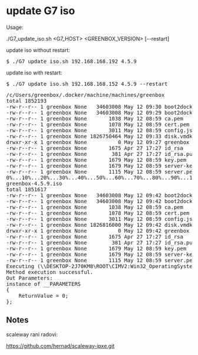 # update G7 iso

Usage:

   ./G7_update_iso.sh <G7_HOST> <GREENBOX_VERSION> [--restart]


update iso without restart:
<pre>
$ ./G7_update_iso.sh 192.168.168.192 4.5.9 
</pre>

update iso with restart:

<pre>
$ ./G7_update_iso.sh 192.168.168.152 4.5.9 --restart
</pre>

<pre>
/c/Users/greenbox/.docker/machine/machines/greenbox
total 1852193
-rw-r--r-- 1 greenbox None   34603008 May 12 09:30 boot2docker.iso
-rw-r--r-- 1 greenbox None   34603008 May 12 09:29 boot2docker.iso.orig
-rw-r--r-- 1 greenbox None       1038 May 12 08:59 ca.pem
-rw-r--r-- 1 greenbox None       1078 May 12 08:59 cert.pem
-rw-r--r-- 1 greenbox None       3011 May 12 08:59 config.json
-rw-r--r-- 1 greenbox None 1826750464 May 12 09:33 disk.vmdk
drwxr-xr-x 1 greenbox None          0 May 12 09:27 greenbox
-rw-r--r-- 1 greenbox None       1675 Apr 27 17:27 id_rsa
-rw-r--r-- 1 greenbox None        381 Apr 27 17:27 id_rsa.pub
-rw-r--r-- 1 greenbox None       1679 May 12 08:59 key.pem
-rw-r--r-- 1 greenbox None       1679 May 12 08:59 server-key.pem
-rw-r--r-- 1 greenbox None       1115 May 12 08:59 server.pem
0%...10%...20%...30%...40%...50%...60%...70%...80%...90%...100%
greenbox-4.5.9.iso                                                                                                                 100%   33MB   2.8MB/s   00:11    
total 1851617
-rw-r--r-- 1 greenbox None   34603008 May 12 09:42 boot2docker.iso
-rw-r--r-- 1 greenbox None   34603008 May 12 09:42 boot2docker.iso.orig
-rw-r--r-- 1 greenbox None       1038 May 12 08:59 ca.pem
-rw-r--r-- 1 greenbox None       1078 May 12 08:59 cert.pem
-rw-r--r-- 1 greenbox None       3011 May 12 08:59 config.json
-rw-r--r-- 1 greenbox None 1826816000 May 12 09:42 disk.vmdk
drwxr-xr-x 1 greenbox None          0 May 12 09:42 greenbox
-rw-r--r-- 1 greenbox None       1675 Apr 27 17:27 id_rsa
-rw-r--r-- 1 greenbox None        381 Apr 27 17:27 id_rsa.pub
-rw-r--r-- 1 greenbox None       1679 May 12 08:59 key.pem
-rw-r--r-- 1 greenbox None       1679 May 12 08:59 server-key.pem
-rw-r--r-- 1 greenbox None       1115 May 12 08:59 server.pem
Executing (\\DESKTOP-2J70KM8\ROOT\CIMV2:Win32_OperatingSystem=@)->Reboot()
Method execution successful.
Out Parameters:
instance of __PARAMETERS
{
	ReturnValue = 0;
};
</pre>



## Notes

scaleway rani radovi:

   https://github.com/hernad/scaleway-ipxe.git


